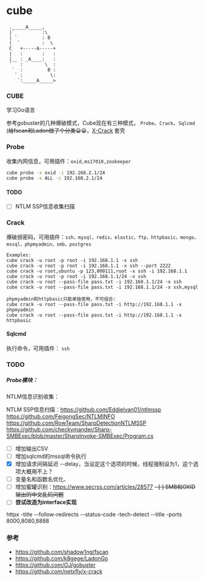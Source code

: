 # cube

```
 ._____A_____,
 |`          :\
 | `         : B
 |  `        :  \
 C   +-----A-----+
 |   :       :   :
 |__ : _A____:   :
 `   :        \  :
  `  :         B :
   ` :          \:
    `:_____A_____>
```


### CUBE
学习Go语言

参考gobuster的几种爆破模式，Cube现在有三种模式， `Probe`、`Crack`、`Sqlcmd`
(~~给fscan和Ladon做了个分类~~😀😀，[X-Crack](https://github.com/netxfly/x-crack) 套壳


### Probe
收集内网信息，可用插件：`oxid,ms17010,zookeeper`

```bash
cube probe -x oxid -i 192.168.2.1/24
cube probe -x ALL -i 192.168.2.1/24
```

#### TODO
- [ ] NTLM SSP信息收集扫描


### Crack
爆破弱密码，可用插件：`ssh，mysql，redis，elastic，ftp，httpbasic，mongo，mssql，phpmyadmin，smb，postgres`

```
Examples:
cube crack -u root -p root -i 192.168.1.1 -x ssh
cube crack -u root -p root -i 192.168.1.1 -x ssh --port 2222
cube crack -u root,ubuntu -p 123,000111,root -x ssh -i 192.168.1.1
cube crack -u root -p root -i 192.168.1.1/24 -x ssh
cube crack -u root --pass-file pass.txt -i 192.168.1.1/24 -x ssh
cube crack -u root --pass-file pass.txt -i 192.168.1.1/24 -x ssh,mysql

phpmyadmin和httpbasic只能单独使用，不可组合:
cube crack -u root --pass-file pass.txt -i http://192.168.1.1 -x phpmyadmin
cube crack -u root --pass-file pass.txt -i http://192.168.1.1 -x httpbasic
```

#### Sqlcmd
执行命令，可用插件： `ssh`

### TODO
##### Probe模块：
NTLM信息识别收集：

NTLM SSP信息扫描：https://github.com/EddieIvan01/ntlmssp
https://github.com/FeigongSec/NTLMINFO
https://github.com/RowTeam/SharpDetectionNTLMSSP
https://github.com/checkymander/Sharp-SMBExec/blob/master/SharpInvoke-SMBExec/Program.cs


- [ ] 增加输出CSV
- [ ] 增加sqlcmd的mssql命令执行
- [x] 增加请求间隔延迟 --delay，当设定这个选项的时候，线程强制设为1，这个选项大概用不上？
- [ ] 变量名和函数名优化、
- [ ] 增加蜜罐识别：<https://www.secrss.com/articles/28577>
~~- [ ] SMB和OXID输出的中文乱码问题~~
- [ ] **尝试改造为interface实现**

httpx -title --follow-redirects --status-code -tech-detect --title -ports 8000,8080,8888

### 参考
* <https://github.com/shadow1ng/fscan>
* <https://github.com/k8gege/LadonGo>
* <https://github.com/OJ/gobuster>
* <https://github.com/netxfly/x-crack>

